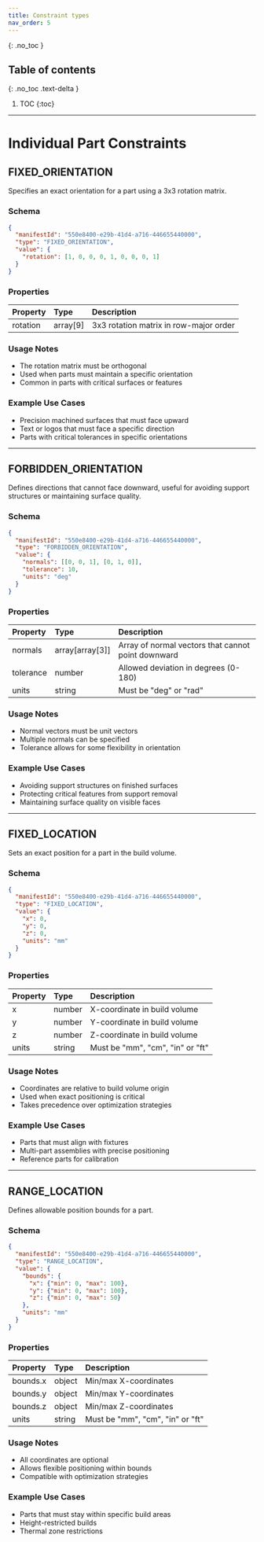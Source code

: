 ```yaml
---
title: Constraint types
nav_order: 5
---
```


{: .no_toc }

## Table of contents
{: .no_toc .text-delta }

1. TOC
{:toc}

---

# Individual Part Constraints

## FIXED_ORIENTATION

Specifies an exact orientation for a part using a 3x3 rotation matrix.

### Schema
```json
{
  "manifestId": "550e8400-e29b-41d4-a716-446655440000",
  "type": "FIXED_ORIENTATION",
  "value": {
    "rotation": [1, 0, 0, 0, 1, 0, 0, 0, 1]
  }
}
```

### Properties

| Property | Type | Description |
|:---------|:-----|:------------|
| rotation | array[9] | 3x3 rotation matrix in row-major order |

### Usage Notes
- The rotation matrix must be orthogonal
- Used when parts must maintain a specific orientation
- Common in parts with critical surfaces or features

### Example Use Cases
- Precision machined surfaces that must face upward
- Text or logos that must face a specific direction
- Parts with critical tolerances in specific orientations

---

## FORBIDDEN_ORIENTATION

Defines directions that cannot face downward, useful for avoiding support structures or maintaining surface quality.

### Schema
```json
{
  "manifestId": "550e8400-e29b-41d4-a716-446655440000",
  "type": "FORBIDDEN_ORIENTATION",
  "value": {
    "normals": [[0, 0, 1], [0, 1, 0]],
    "tolerance": 10,
    "units": "deg"
  }
}
```

### Properties

| Property | Type | Description |
|:---------|:-----|:------------|
| normals | array[array[3]] | Array of normal vectors that cannot point downward |
| tolerance | number | Allowed deviation in degrees (0-180) |
| units | string | Must be "deg" or "rad" |

### Usage Notes
- Normal vectors must be unit vectors
- Multiple normals can be specified
- Tolerance allows for some flexibility in orientation

### Example Use Cases
- Avoiding support structures on finished surfaces
- Protecting critical features from support removal
- Maintaining surface quality on visible faces

---

## FIXED_LOCATION

Sets an exact position for a part in the build volume.

### Schema
```json
{
  "manifestId": "550e8400-e29b-41d4-a716-446655440000",
  "type": "FIXED_LOCATION",
  "value": {
    "x": 0,
    "y": 0,
    "z": 0,
    "units": "mm"
  }
}
```

### Properties

| Property | Type | Description |
|:---------|:-----|:------------|
| x | number | X-coordinate in build volume |
| y | number | Y-coordinate in build volume |
| z | number | Z-coordinate in build volume |
| units | string | Must be "mm", "cm", "in" or "ft" |

### Usage Notes
- Coordinates are relative to build volume origin
- Used when exact positioning is critical
- Takes precedence over optimization strategies

### Example Use Cases
- Parts that must align with fixtures
- Multi-part assemblies with precise positioning
- Reference parts for calibration

---

## RANGE_LOCATION

Defines allowable position bounds for a part.

### Schema
```json
{
  "manifestId": "550e8400-e29b-41d4-a716-446655440000",
  "type": "RANGE_LOCATION",
  "value": {
    "bounds": {
      "x": {"min": 0, "max": 100},
      "y": {"min": 0, "max": 100},
      "z": {"min": 0, "max": 50}
    },
    "units": "mm"
  }
}
```

### Properties

| Property | Type | Description |
|:---------|:-----|:------------|
| bounds.x | object | Min/max X-coordinates |
| bounds.y | object | Min/max Y-coordinates |
| bounds.z | object | Min/max Z-coordinates |
| units | string | Must be "mm", "cm", "in" or "ft" |

### Usage Notes
- All coordinates are optional
- Allows flexible positioning within bounds
- Compatible with optimization strategies

### Example Use Cases
- Parts that must stay within specific build areas
- Height-restricted builds
- Thermal zone restrictions
